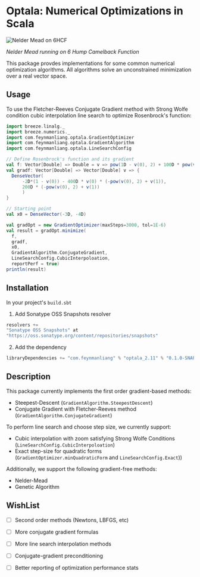 Optala: Numerical Optimizations in Scala
========================================

![Nelder Mead on 6HCF](https://raw.githubusercontent.com/feynmanliang/optala/master/docs/nelder-mead-6HCF.gif)

*Nelder Mead running on 6 Hump Camelback Function*



This package provdes implementations for some common numerical
optimization algorithms. All algorithms solve an unconstrained
minimization over a real vector space.

Usage
-----

To use the Fletcher-Reeves Conjugate Gradient method with Strong Wolfe
condition cubic interpolation line search to optimize Rosenbrock's
function:

```scala
import breeze.linalg._
import breeze.numerics._
import com.feynmanliang.optala.GradientOptimizer
import com.feynmanliang.optala.GradientAlgorithm
import com.feynmanliang.optala.LineSearchConfig

// Define Rosenbrock's function and its gradient
val f: Vector[Double] => Double = v => pow(1D - v(0), 2) + 100D * pow(v(1) - pow(v(0), 2),2)
val gradf: Vector[Double] => Vector[Double] v => {
  DenseVector(
      -2D*(1 - v(0)) - 400D * v(0) * (-pow(v(0), 2) + v(1)),
      200D * (-pow(v(0), 2) + v(1))
      )
}

// Starting point
val x0 = DenseVector(-3D, -4D)

val gradOpt = new GradientOptimizer(maxSteps=3000, tol=1E-6)
val result = gradOpt.minimize(
  f,
  gradf,
  x0,
  GradientAlgorithm.ConjugateGradient,
  LineSearchConfig.CubicInterpoloation,
  reportPerf = true)
println(result)
```

Installation
-----------

In your project's `build.sbt`

1. Add Sonatype OSS Snapshots resolver
```sbt
resolvers +=
"Sonatype OSS Snapshots" at
"https://oss.sonatype.org/content/repositories/snapshots"
```

2. Add the dependency
```sbt
libraryDependencies += "com.feynmanliang" % "optala_2.11" % "0.1.0-SNAPSHOT"
```

Description
-----------

This package currently implements the first order gradient-based methods:
* Steepest-Descent (`GradientAlgorithm.SteepestDescent`)
* Conjugate Gradient with Fletcher-Reeves method (`GradientAlgorithm.ConjugateGradient`)

To perform line search  and choose step size, we currently support:
* Cubic interpolation with zoom satisfying Strong Wolfe Conditions
  (`LineSearchConfig.CubicInterpoloation`)
* Exact step-size for quadratic forms
  (`GradientOptimizer.minQuadraticForm` and `LineSearchConfig.Exact`))

Additionally, we support the following gradient-free methods:
* Nelder-Mead
* Genetic Algorithm

WishList
-------

 - [ ] Second order methods (Newtons, LBFGS, etc)
 - [ ] More conjugate gradient formulas
 - [ ] More line search interpolation methods
 - [ ] Conjugate-gradient preconditioning
 - [ ] Better reporting of optimization performance stats


